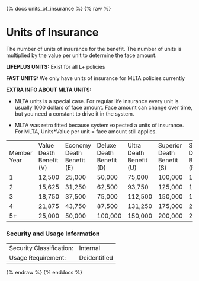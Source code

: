 {% docs units_of_insurance %}
{% raw %}

<a name="units_of_insurance"></a>
# Units of Insurance
The number of units of insurance for the benefit. The number of units is multiplied by the 
value per unit to determine the face amount.

**LIFEPLUS UNITS:** Exist for all L+ policies 

**FAST UNITS:** We only have units of insurance for MLTA policies currently

**EXTRA INFO ABOUT MLTA UNITS:**
- MLTA units is a special case. For regular life insurance every unit is usually 1000 dollars of 
face amount. Face amount can change over time, but you need a constant to drive it in the system. 
 
- MLTA was retro fitted because system expected a units of insurance. For MLTA, Units*Value per unit
= face amount still applies.

|             |                         |                           |                          |                         |                            |                           |
|-------------|-------------------------|---------------------------|--------------------------|-------------------------|----------------------------|---------------------------| 
| Member Year | Value Death Benefit (V) | Economy Death Benefit (E) | Deluxe Death Benefit (D) | Ultra Death Benefit (U) | Superior Death Benefit (S) | Supreme Death Benefit (P) |
| 1           | 12,500                  | 25,000                    | 50,000                   | 75,000                  | 100,000                    | 125,000                   |
| 2           | 15,625                  | 31,250                    | 62,500                   | 93,750                  | 125,000                    | 156,250                   |
| 3           | 18,750                  | 37,500                    | 75,000                   | 112,500                 | 150,000                    | 187,500                   |
| 4           | 21,875                  | 43,750                    | 87,500                   | 131,250                 | 175,000                    | 218,750                   |
| 5+          | 25,000                  | 50,000                    | 100,000                  | 150,000                 | 200,000                    | 250,000                   |

### Security and Usage Information
|     |     |
| --- | --- |
| Security Classification: | Internal |
| Usage Requirement:       | Deidentified |

{% endraw %}
{% enddocs %}